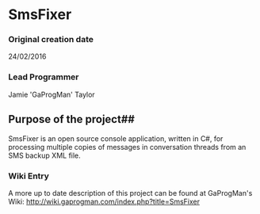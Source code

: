# SmsFixer #

### Original creation date ###
24/02/2016

### Lead Programmer ###
Jamie 'GaProgMan' Taylor

## Purpose of the project##
SmsFixer is an open source console application, written in C#, for processing multiple copies of messages in conversation threads from an SMS backup XML file.

### Wiki Entry ###
A more up to date description of this project can be found at GaProgMan's Wiki: http://wiki.gaprogman.com/index.php?title=SmsFixer
